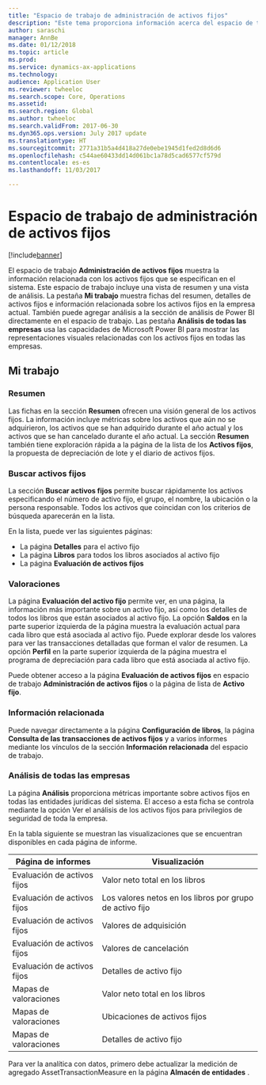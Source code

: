 ```yaml
---
title: "Espacio de trabajo de administración de activos fijos"
description: "Este tema proporciona información acerca del espacio de trabajo Activo fijo. Este espacio de trabajo muestra la información relacionada con los activos fijos que se especifican en el sistema. Incluye una vista resumida y una vista de análisis."
author: saraschi
manager: AnnBe
ms.date: 01/12/2018
ms.topic: article
ms.prod: 
ms.service: dynamics-ax-applications
ms.technology: 
audience: Application User
ms.reviewer: twheeloc
ms.search.scope: Core, Operations
ms.assetid: 
ms.search.region: Global
ms.author: twheeloc
ms.search.validFrom: 2017-06-30
ms.dyn365.ops.version: July 2017 update
ms.translationtype: HT
ms.sourcegitcommit: 2771a31b5a4d418a27de0ebe1945d1fed2d8d6d6
ms.openlocfilehash: c544ae60433dd14d061bc1a78d5cad6577cf579d
ms.contentlocale: es-es
ms.lasthandoff: 11/03/2017

---
```


# <a name="fixed-asset-management-workspace"></a>Espacio de trabajo de administración de activos fijos

[!include[banner](../includes/banner.md)]

El espacio de trabajo **Administración de activos fijos** muestra la información relacionada con los activos fijos que se especifican en el sistema. Este espacio de trabajo incluye una vista de resumen y una vista de análisis. La pestaña **Mi trabajo** muestra fichas del resumen, detalles de activos fijos e información relacionada sobre los activos fijos en la empresa actual. También puede agregar análisis a la sección de análisis de Power BI directamente en el espacio de trabajo. Las pestaña **Análisis de todas las empresas** usa las capacidades de Microsoft Power BI para mostrar las representaciones visuales relacionadas con los activos fijos en todas las empresas.

## <a name="my-work"></a>Mi trabajo

### <a name="summary"></a>Resumen

Las fichas en la sección **Resumen** ofrecen una visión general de los activos fijos. La información incluye métricas sobre los activos que aún no se adquirieron, los activos que se han adquirido durante el año actual y los activos que se han cancelado durante el año actual. La sección **Resumen** también tiene exploración rápida a la página de la lista de los **Activos fijos**, la propuesta de depreciación de lote y el diario de activos fijos.

### <a name="find-fixed-assets"></a>Buscar activos fijos

La sección **Buscar activos fijos** permite buscar rápidamente los activos especificando el número de activo fijo, el grupo, el nombre, la ubicación o la persona responsable. Todos los activos que coincidan con los criterios de búsqueda aparecerán en la lista.

En la lista, puede ver las siguientes páginas:

 - La página **Detalles** para el activo fijo
 - La página **Libros** para todos los libros asociados al activo fijo
 - La página **Evaluación de activos fijos**

### <a name="valuations"></a>Valoraciones

La página **Evaluación del activo fijo** permite ver, en una página, la información más importante sobre un activo fijo, así como los detalles de todos los libros que están asociados al activo fijo. La opción **Saldos** en la parte superior izquierda de la página muestra la evaluación actual para cada libro que está asociada al activo fijo. Puede explorar desde los valores para ver las transacciones detalladas que forman el valor de resumen. La opción **Perfil** en la parte superior izquierda de la página muestra el programa de depreciación para cada libro que está asociada al activo fijo.

Puede obtener acceso a la página **Evaluación de activos fijos** en espacio de trabajo **Administración de activos fijos** o la página de lista de **Activo fijo**.

### <a name="related-information"></a>Información relacionada

Puede navegar directamente a la página **Configuración de libros**, la página **Consulta de las transacciones de activos fijos** y a varios informes mediante los vínculos de la sección **Información relacionada** del espacio de trabajo.

### <a name="analytics--all-companies"></a>Análisis de todas las empresas

La página **Análisis** proporciona métricas importante sobre activos fijos en todas las entidades jurídicas del sistema. El acceso a esta ficha se controla mediante la opción Ver el análisis de los activos fijos para privilegios de seguridad de toda la empresa.

En la tabla siguiente se muestran las visualizaciones que se encuentran disponibles en cada página de informe.

| Página de informes            | Visualización        |
|------------------------|----------------------|
| Evaluación de activos fijos | Valor neto total en los libros |
| Evaluación de activos fijos | Los valores netos en los libros por grupo de activo fijo |
| Evaluación de activos fijos | Valores de adquisición |
| Evaluación de activos fijos | Valores de cancelación |
| Evaluación de activos fijos | Detalles de activo fijo |
| Mapas de valoraciones        | Valor neto total en los libros |
| Mapas de valoraciones        | Ubicaciones de activos fijos |
| Mapas de valoraciones        | Detalles de activo fijo |

Para ver la analítica con datos, primero debe actualizar la medición de agregado AssetTransactionMeasure en la página **Almacén de entidades** .

